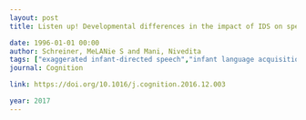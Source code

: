```yaml
---
layout: post
title: Listen up! Developmental differences in the impact of IDS on speech segmentation

date: 1996-01-01 00:00
author: Schreiner, MeLANie S and Mani, Nivedita
tags: ["exaggerated infant-directed speech","infant language acquisition","speech perception","word segmentation"]
journal: Cognition

link: https://doi.org/10.1016/j.cognition.2016.12.003

year: 2017
---
```



